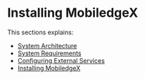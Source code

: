 # Installing MobiledgeX

This sections explains:

* [System Architecture](01%20-%20system_arch.md)
* [System Requirements](02%20-%20system_requirements.md)
* [Configuring External Services](03%20-%20external_services.md)
* [Installing MobiledgeX](04%20-%20installation.md)